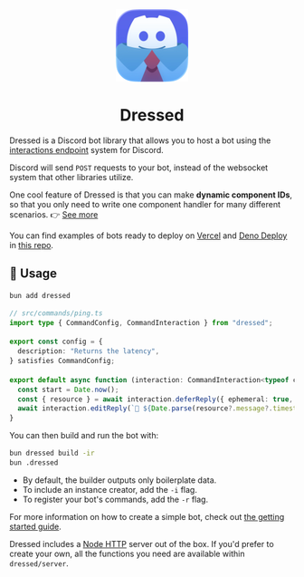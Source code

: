 <div align="center">
  <img src="https://raw.githubusercontent.com/Inbestigator/dressed/main/www/public/dressed.webp" alt="Dressed logo" width="128" />
  <h1>Dressed</h1>
</div>

Dressed is a Discord bot library that allows you to host a bot using the
[interactions endpoint](https://discord.com/developers/docs/interactions/overview#configuring-an-interactions-endpoint-url) system for Discord.

Discord will send `POST` requests to your bot, instead of the websocket system that other libraries utilize.

One cool feature of Dressed is that you can make **dynamic component IDs**, so that you only need to write one component handler for many different scenarios. 👉 [See more](https://dressed.js.org/docs/components#dynamic-component-ids)

You can find examples of bots ready to deploy on
[Vercel](https://vercel.com) and [Deno Deploy](https://deno.com/deploy) in
[this repo](https://github.com/Inbestigator/dressed-examples).

## 🚀 Usage

```sh
bun add dressed
```

```ts
// src/commands/ping.ts
import type { CommandConfig, CommandInteraction } from "dressed";

export const config = {
  description: "Returns the latency",
} satisfies CommandConfig;

export default async function (interaction: CommandInteraction<typeof config>) {
  const start = Date.now();
  const { resource } = await interaction.deferReply({ ephemeral: true, with_response: true });
  await interaction.editReply(`🏓 ${Date.parse(resource?.message?.timestamp ?? "") - start}ms`);
}
```

You can then build and run the bot with:

```sh
bun dressed build -ir
bun .dressed
```

- By default, the builder outputs only boilerplate data.
- To include an instance creator, add the `-i` flag.
- To register your bot's commands, add the `-r` flag.

For more information on how to create a simple bot, check out [the getting started guide](/docs/guide/getting-started).

Dressed includes a [Node HTTP](https://nodejs.org/api/http.html) server out of the box.
If you'd prefer to create your own, all the functions you need are available within `dressed/server`.
